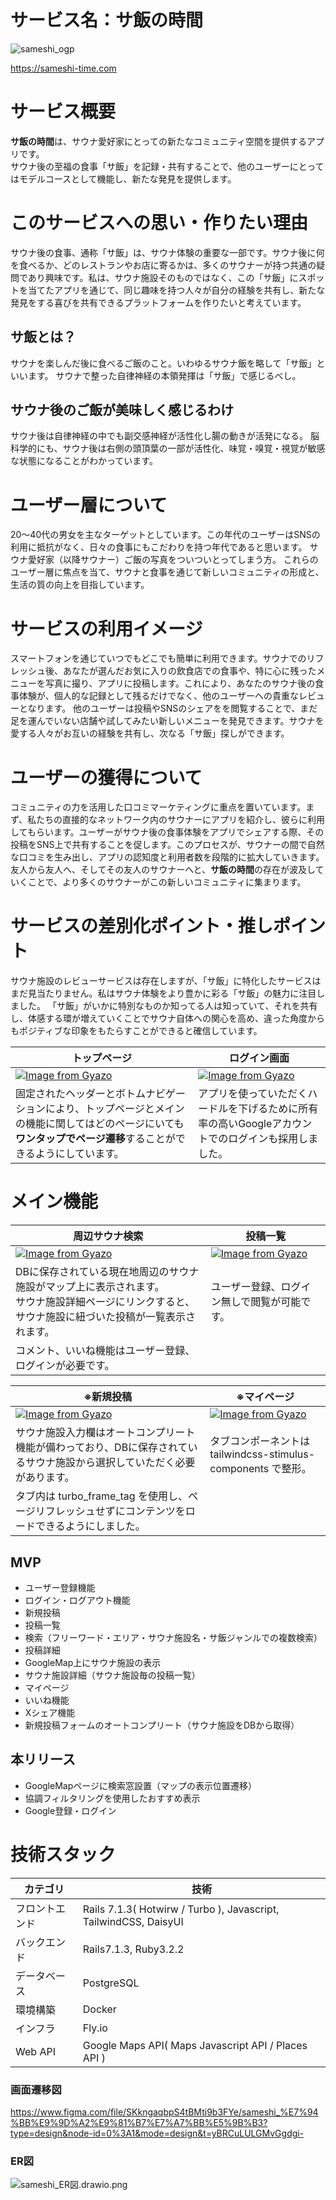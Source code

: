# サービス名：サ飯の時間
![sameshi_ogp](https://github.com/user-attachments/assets/85fa7c0d-595c-4c48-a48d-99b0b7bcb3fe)

https://sameshi-time.com

# サービス概要
**サ飯の時間**は、サウナ愛好家にとっての新たなコミュニティ空間を提供するアプリです。  
サウナ後の至福の食事「サ飯」を記録・共有することで、他のユーザーにとってはモデルコースとして機能し、新たな発見を提供します。

# このサービスへの思い・作りたい理由
サウナ後の食事、通称「サ飯」は、サウナ体験の重要な一部です。サウナ後に何を食べるか、どのレストランやお店に寄るかは、多くのサウナーが持つ共通の疑問であり興味です。私は、サウナ施設そのものではなく、この「サ飯」にスポットを当てたアプリを通じて、同じ趣味を持つ人々が自分の経験を共有し、新たな発見をする喜びを共有できるプラットフォームを作りたいと考えています。

## サ飯とは？
サウナを楽しんだ後に食べるご飯のこと。いわゆるサウナ飯を略して「サ飯」といいます。
サウナで整った自律神経の本領発揮は「サ飯」で感じるべし。

## サウナ後のご飯が美味しく感じるわけ
サウナ後は自律神経の中でも副交感神経が活性化し腸の動きが活発になる。
脳科学的にも、サウナ後は右側の頭頂葉の一部が活性化、味覚・嗅覚・視覚が敏感な状態になることがわかっています。

# ユーザー層について
20〜40代の男女を主なターゲットとしています。この年代のユーザーはSNSの利用に抵抗がなく、日々の食事にもこだわりを持つ年代であると思います。
サウナ愛好家（以降サウナー）ご飯の写真をついついとってしまう方。
これらのユーザー層に焦点を当て、サウナと食事を通じて新しいコミュニティの形成と、生活の質の向上を目指しています。

# サービスの利用イメージ
スマートフォンを通じていつでもどこでも簡単に利用できます。サウナでのリフレッシュ後、あなたが選んだお気に入りの飲食店での食事や、特に心に残ったメニューを写真に撮り、アプリに投稿します。これにより、あなたのサウナ後の食事体験が、個人的な記録として残るだけでなく、他のユーザーへの貴重なレビューとなります。
他のユーザーは投稿やSNSのシェアをを閲覧することで、まだ足を運んでいない店舗や試してみたい新しいメニューを発見できます。サウナを愛する人々がお互いの経験を共有し、次なる「サ飯」探しができます。

# ユーザーの獲得について
コミュニティの力を活用した口コミマーケティングに重点を置いています。まず、私たちの直接的なネットワーク内のサウナーにアプリを紹介し、彼らに利用してもらいます。ユーザーがサウナ後の食事体験をアプリでシェアする際、その投稿をSNS上で共有することを促します。このプロセスが、サウナーの間で自然な口コミを生み出し、アプリの認知度と利用者数を段階的に拡大していきます。友人から友人へ、そしてその友人のサウナーへと、**サ飯の時間**の存在が波及していくことで、より多くのサウナーがこの新しいコミュニティに集まります。

# サービスの差別化ポイント・推しポイント
サウナ施設のレビューサービスは存在しますが、「サ飯」に特化したサービスはまだ見当たりません。私はサウナ体験をより豊かに彩る「サ飯」の魅力に注目しました。
「サ飯」がいかに特別なものか知ってる人は知っていて、それを共有し、体感する環が増えていくことでサウナ自体への関心を高め、違った角度からもポジティブな印象をもたらすことができると確信しています。

|トップページ|ログイン画面|
|------------|------------|
|[![Image from Gyazo](https://i.gyazo.com/4e2f6d4411775d0fb69617b6771ce2b0.png)](https://gyazo.com/4e2f6d4411775d0fb69617b6771ce2b0)|[![Image from Gyazo](https://i.gyazo.com/90aeb3bd99b4c44cd6ebbebdb5a42c29.png)](https://gyazo.com/90aeb3bd99b4c44cd6ebbebdb5a42c29)|
|固定されたヘッダーとボトムナビゲーションにより、トップページとメインの機能に関してはどのページにいても**ワンタップでページ遷移**することができるようにしています。|アプリを使っていただくハードルを下げるために所有率の高いGoogleアカウントでのログインも採用しました。|

# メイン機能
|周辺サウナ検索|投稿一覧|
|--------------|--------|
|[![Image from Gyazo](https://i.gyazo.com/2b09c6d91622100ca02bf56d756a09d4.gif)](https://gyazo.com/2b09c6d91622100ca02bf56d756a09d4)|[![Image from Gyazo](https://i.gyazo.com/fcda8bb536f6d4f2802e3f24246ba5bd.gif)](https://gyazo.com/fcda8bb536f6d4f2802e3f24246ba5bd)|
|DBに保存されている現在地周辺のサウナ施設がマップ上に表示されます。<br>サウナ施設詳細ページにリンクすると、サウナ施設に紐づいた投稿が一覧表示されます。|ユーザー登録、ログイン無しで閲覧が可能です。<br>
コメント、いいね機能はユーザー登録、ログインが必要です。|

|※新規投稿|※マイページ|
|----------|------------|
|[![Image from Gyazo](https://i.gyazo.com/9d1c256d9cf51d20b2545424a5c8e9e1.gif)](https://gyazo.com/9d1c256d9cf51d20b2545424a5c8e9e1)|[![Image from Gyazo](https://i.gyazo.com/0301d3c767e3dad54cf4c5393e25fac6.gif)](https://gyazo.com/0301d3c767e3dad54cf4c5393e25fac6)|
|サウナ施設入力欄はオートコンプリート機能が備わっており、DBに保存されているサウナ施設から選択していただく必要があります。|タブコンポーネントは tailwindcss-stimulus-components で整形。<br>
タブ内は turbo_frame_tag を使用し、ページリフレッシュせずにコンテンツをロードできるようにしました。|

## MVP
* ユーザー登録機能
* ログイン・ログアウト機能
* 新規投稿
* 投稿一覧
* 検索（フリーワード・エリア・サウナ施設名・サ飯ジャンルでの複数検索）
* 投稿詳細
* GoogleMap上にサウナ施設の表示
* サウナ施設詳細（サウナ施設毎の投稿一覧）
* マイページ
* いいね機能
* Xシェア機能
* 新規投稿フォームのオートコンプリート（サウナ施設をDBから取得）

## 本リリース
* GoogleMapページに検索窓設置（マップの表示位置遷移）
* 協調フィルタリングを使用したおすすめ表示
* Google登録・ログイン

# 技術スタック
<table>
  <thead>
    <tr>
      <th>カテゴリ</th> <th>技術</th>
    </tr>
  </thead>
    <tr>
      <td>フロントエンド</td> <td>Rails 7.1.3( Hotwirw / Turbo ), Javascript, TailwindCSS, DaisyUI</td>
    </tr>
    <tr>
      <td>バックエンド</td> <td>Rails7.1.3, Ruby3.2.2</td>
    </tr>
    <tr>
      <td>データベース</td> <td>PostgreSQL</td>
    </tr>
    <tr>
      <td>環境構築</td> <td>Docker</td>
    </tr>
    <tr>
      <td>インフラ</td> <td>Fly.io</td>
    </tr>
    <tr>
      <td>Web API</td> <td>Google Maps API( Maps Javascript API / Places API )</td>
    </tr>
</table>

### 画面遷移図
https://www.figma.com/file/SKkngaqbpS4tBMti9b3FYe/sameshi_%E7%94%BB%E9%9D%A2%E9%81%B7%E7%A7%BB%E5%9B%B3?type=design&node-id=0%3A1&mode=design&t=yBRCuLULGMvGgdgi-

### ER図
![sameshi_ER図.drawio.png](https://qiita-image-store.s3.ap-northeast-1.amazonaws.com/0/3878469/229a84bf-d3f3-4b93-86a3-b25e298c8be4.png)
